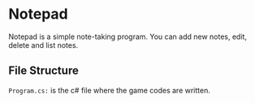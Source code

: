 # Notepad   
Notepad is a simple note-taking program. You can add new notes, edit, delete and list notes.

## File Structure
`Program.cs:` is the c# file where the game codes are written.
